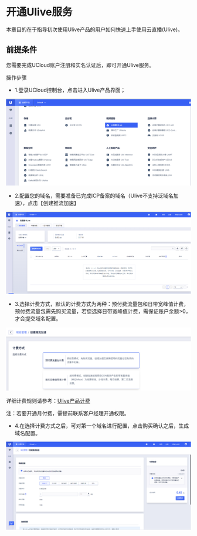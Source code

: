 # 开通Ulive服务

本章目的在于指导初次使用Ulive产品的用户如何快速上手使用云直播(Ulive)。

## 前提条件

您需要完成UCloud账户注册和实名认证后，即可开通Ulive服务。

操作步骤

* 1.登录UCloud控制台，点击进入Ulive产品界面；

![selectproduce_2021.bmp](../images/selectproduce_2021.bmp)

* 2.配置您的域名，需要准备已完成ICP备案的域名（Ulive不支持泛域名加速），点击【创建推流加速】

![2021-首次访问Ulive.png](../images/2021-首次访问Ulive.png)


* 3.选择计费方式，默认的计费方式为两种：预付费流量包和日带宽峰值计费，预付费流量包需先购买流量，若您选择日带宽峰值计费，需保证账户余额>0，才会提交域名配置。

![2021-选择ulive计费方式.png](../images/2021-选择ulive计费方式.png)

详细计费规则请参考：[Ulive产品计费](../charge.md)

注：若要开通月付费，需提前联系客户经理开通权限。

* 4.在选择计费方式之后，可对第一个域名进行配置，点击购买确认之后，生成域名配置。

![首次创建推流域](../images/2021-首次创建推流域名.png)
